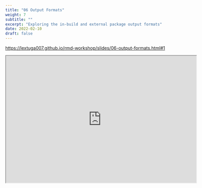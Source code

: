 ```yaml
---
title: "06 Output Formats"
weight: 7
subtitle: ""
excerpt: "Exploring the in-build and external package output formats"
date: 2022-02-10
draft: false
---
```


https://lextuga007.github.io/rmd-workshop/slides/06-output-formats.html#1

<iframe src="https://lextuga007.github.io/rmd-workshop/slides/06-output-formats.html#1" width="600" height="400" loading="lazy" allowfullscreen></iframe> <script>fitvids('.shareagain', {players: 'iframe'});</script>

